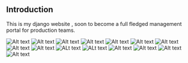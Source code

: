 Introduction
-------------

This is my django website , soon to become a full fledged management portal for production teams.

![Alt text](https://i.imgur.com/m62KLTu.png)
![Alt text](https://i.imgur.com/ev5uNx1.png)
![Alt text](https://i.imgur.com/bVXBGsI.png)
![Alt text](https://i.imgur.com/NJzDFC8.png)
![Alt text](https://i.imgur.com/hMOfsAu.png)
![Alt text](https://i.imgur.com/AAy7ItJ.png)
![Alt text](https://i.imgur.com/74Rm6xh.png)
![Alt text](https://i.imgur.com/SNXPkil.png)
![Alt text](https://i.imgur.com/bkzIXXW.png)
![ALt text](https://i.imgur.com/S0jArpr.png)
![ALt text](https://i.imgur.com/cRyhih3.png)
![Alt text](https://i.imgur.com/R3tHQ94.png)
![Alt text](https://i.imgur.com/fHmLhLM.png)
![Alt text](https://i.imgur.com/t2Hl9hy.png)
![Alt text](https://i.imgur.com/octpsYj.png)
